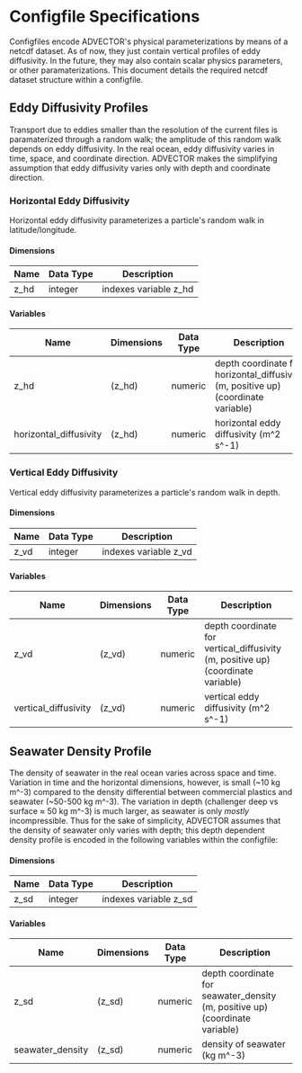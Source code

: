 # Configfile Specifications

Configfiles encode ADVECTOR's physical parameterizations by means of a netcdf dataset.  As of now, they just contain vertical profiles of eddy diffusivity.  In the future, they may also contain scalar physics parameters, or other paramaterizations.  This document details the required netcdf dataset structure within a configfile.


## Eddy Diffusivity Profiles
Transport due to eddies smaller than the resolution of the current files is paramaterized through a random walk; the amplitude of this random walk depends on eddy diffusivity.  In the real ocean, eddy diffusivity varies in time, space, and coordinate direction.  ADVECTOR makes the simplifying assumption that eddy diffusivity varies only with depth and coordinate direction.

### Horizontal Eddy Diffusivity
Horizontal eddy diffusivity parameterizes a particle's random walk in latitude/longitude.
#### Dimensions

| Name | Data Type | Description |
| --- | --- | --- |
| z_hd | integer | indexes variable z_hd |

#### Variables
| Name | Dimensions | Data Type | Description |
| --- | --- | --- | --- |
| z_hd | (z_hd) | numeric | depth coordinate for horizontal_diffusivity (m, positive up) (coordinate variable) |
| horizontal_diffusivity | (z_hd) | numeric | horizontal eddy diffusivity (m^2 s^-1) |

### Vertical Eddy Diffusivity
Vertical eddy diffusivity parameterizes a particle's random walk in depth.
#### Dimensions

| Name | Data Type | Description |
| --- | --- | --- |
| z_vd | integer | indexes variable z_vd |

#### Variables
| Name | Dimensions | Data Type | Description |
| --- | --- | --- | --- |
| z_vd | (z_vd) | numeric | depth coordinate for vertical_diffusivity (m, positive up) (coordinate variable) |
| vertical_diffusivity | (z_vd) | numeric | vertical eddy diffusivity (m^2 s^-1) |


## Seawater Density Profile
The density of seawater in the real ocean varies across space and time.  Variation in time and the horizontal dimensions, however, is small (~10 kg m^-3) compared to the density differential between commercial plastics and seawater (~50-500 kg m^-3).  The variation in depth (challenger deep vs surface ≈ 50 kg m^-3) is much larger, as seawater is only _mostly_ incompressible.  Thus for the sake of simplicity, ADVECTOR assumes that the density of seawater only varies with depth; this depth dependent density profile is encoded in the following variables within the configfile:

#### Dimensions

| Name | Data Type | Description |
| --- | --- | --- |
| z_sd | integer | indexes variable z_sd |

#### Variables
| Name | Dimensions | Data Type | Description |
| --- | --- | --- | --- |
| z_sd | (z_sd) | numeric | depth coordinate for seawater_density (m, positive up) (coordinate variable) |
| seawater_density | (z_sd) | numeric | density of seawater (kg m^-3) |
